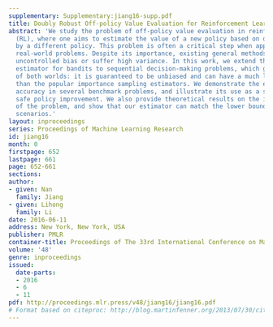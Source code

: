 ```yaml
---
supplementary: Supplementary:jiang16-supp.pdf
title: Doubly Robust Off-policy Value Evaluation for Reinforcement Learning
abstract: 'We study the problem of off-policy value evaluation in reinforcement learning
  (RL), where one aims to estimate the value of a new policy based on data collected
  by a different policy. This problem is often a critical step when applying RL to
  real-world problems. Despite its importance, existing general methods either have
  uncontrolled bias or suffer high variance. In this work, we extend the doubly robust
  estimator for bandits to sequential decision-making problems, which gets the best
  of both worlds: it is guaranteed to be unbiased and can have a much lower variance
  than the popular importance sampling estimators. We demonstrate the estimator’s
  accuracy in several benchmark problems, and illustrate its use as a subroutine in
  safe policy improvement. We also provide theoretical results on the inherent hardness
  of the problem, and show that our estimator can match the lower bound in certain
  scenarios.'
layout: inproceedings
series: Proceedings of Machine Learning Research
id: jiang16
month: 0
firstpage: 652
lastpage: 661
page: 652-661
sections: 
author:
- given: Nan
  family: Jiang
- given: Lihong
  family: Li
date: 2016-06-11
address: New York, New York, USA
publisher: PMLR
container-title: Proceedings of The 33rd International Conference on Machine Learning
volume: '48'
genre: inproceedings
issued:
  date-parts:
  - 2016
  - 6
  - 11
pdf: http://proceedings.mlr.press/v48/jiang16/jiang16.pdf
# Format based on citeproc: http://blog.martinfenner.org/2013/07/30/citeproc-yaml-for-bibliographies/
---
```

